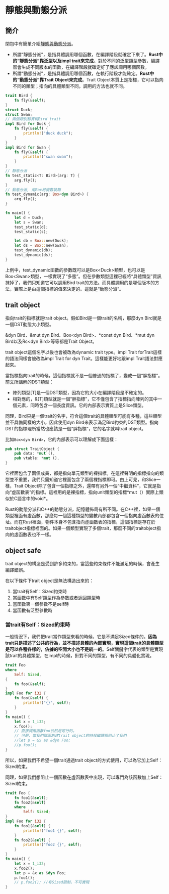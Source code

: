 # 靜態與動態分派

## 簡介

閉包中有簡單介紹[靜態與動態分派](closure.md#jing-tai-yu-dong-tai-fen-pai)。

* 所謂“靜態分派”，是指具體調用哪個函數，在編譯階段就確定下來了。**Rust中的“靜態分派”靠泛型以及impl trait來完成**。對於不同的泛型類型參數，編譯器會生成不同版本的函數，在編譯階段就確定好了應該調用哪個函數。
* 所謂“動態分派”，是指具體調用哪個函數，在執行階段才能確定。**Rust中的“動態分派”靠Trait Object來完成**。Trait Object本質上是指標，它可以指向不同的類型；指向的具體類型不同，調用的方法也就不同。

```rust
trait Bird {
    fn fly(&self);
}
struct Duck;
struct Swan;
// 兩個類別都實現Bird trait
impl Bird for Duck {
    fn fly(&self) {
        println!("duck duck");
    }
}
impl Bird for Swan {
    fn fly(&self) {
        println!("swan swan");
    }
}
// 靜態分派
fn test_static<T: Bird>(arg: T) {
    arg.fly();
}
// 動態分派, 用Box將變數裝箱
fn test_dynamic(arg: Box<dyn Bird>) {
    arg.fly();
}

fn main() {
    let d = Duck;
    let s = Swan;
    test_static(d);
    test_static(s);

    let db = Box::new(Duck);
    let ds = Box::new(Swan);
    test_dynamic(db);
    test_dynamic(ds);
}
```

上例中，test\_dynamic函數的參數既可以是Box&lt;Duck&gt;類型，也可以是Box&lt;Swan&gt;類型，一樣實現了“多態”。但在參數類型這裡已經將“具體類型”資訊抹掉了，我們只知道它可以調用Bird trait的方法。而具體調用的是哪個版本的方法，實際上是由這個指標的值來決定的。這就是“動態分派”。

## trait object

指向trait的指標就是trait object。假如Bird是一個trait的名稱，那麼dyn Bird就是一個DST動態大小類型。

&dyn Bird、&mut dyn Bird、Box&lt;dyn Bird&gt;、\*const dyn Bird、\*mut dyn Bird以及Rc&lt;dyn Bird&gt;等等都是Trait Object。

trait object這個名字以後也會被改為dynamic trait type。impl Trait forTrait這樣的語法同樣會被改為impl Trait for dyn Trait。這樣能更好地跟impl Trait語法對應起來。

當指標指向trait的時候，這個指標就不是一個普通的指標了，變成一個“胖指標”。前文所講解的DST類型：

* 陣列類型\[T\]是一個DST類型，因為它的大小在編譯階段是不確定的。
* 相對應的，&\[T\]類型就是一個“胖指標”，它不僅包含了指標指向陣列的其中一個元素，同時包含一個長度資訊。它的內部表示實質上是Slice類型。

同理，Bird只是一個trait的名字，符合這個trait的具體類型可能有多種，這些類型並不具備同樣的大小，因此使用dyn Bird來表示滿足Bird約束的DST類型。指向DST的指標理所當然也應該是一個“胖指標”，它的名字就叫trait object。

比如`Box<dyn Bird>`，它的內部表示可以理解成下面這樣：

```rust
pub struct TraitObject {
    pub data: *mut (),
    pub vtable: *mut (),
}
```

它裡面包含了兩個成員，都是指向單元類型的裸指標。在這裡聲明的指標指向的類型並不重要，我們只需知道它裡面包含了兩個裸指標即可。由上可見，和Slice一樣，Trait Object除了包含一個指標之外，還帶有另外一個“中繼資料”，它就是指向“虛函數表”的指標。這裡用的是裸指標，指向unit類型的指標\*mut（）實際上類似於C語言中的void\*。

Rust的動態分派和C++的動態分派，記憶體佈局有所不同。在C++裡，如果一個類型裡面有虛函數，那麼每一個這種類型的變數內部都包含一個指向虛函數表的位址。而在Rust裡面，物件本身不包含指向虛函數表的指標，這個指標是存在於traitobject指標裡面的。如果一個類型實現了多個trait，那麼不同的traitobject指向的虛函數表也不一樣。

## object safe

trait object的構造是受到許多約束的，當這些約束條件不能滿足的時候，會產生編譯錯誤。

在以下條件下trait object是無法構造出來的：

1. 當trait有Self：Sized約束時
2. 當函數中有Self類型作為參數或者返回類型時
3. 當函數第一個參數不是self時
4. 當函數有泛型參數時

### 當trait有Self：Sized約束時

一般情況下，我們把trait當作類型來看的時候，它是不滿足Sized條件的。**因為trait只是描述了公共的行為，並不描述具體的內部實現，實現這個trait的具體類型是可以各種各樣的，佔據的空間大小也不是統一的**。Self關鍵字代表的類型是實現該trait的具體類型，在impl的時候，針對不同的類型，有不同的具體化實現。

```rust
trait Foo
where
    Self: Sized,
{
    fn foo(&self);
}
impl Foo for i32 {
    fn foo(&self) {
        println!("{}", self);
    }
}
fn main() {
    let x = 1_i32;
    x.foo();
    // 直接調用函數foo依然是可行的。
    // 可是，當我們試圖創建trait object的時候編譯器阻止了我們
    //let p = &x as &dyn Foo;
    //p.foo();
}
```

所以，如果我們不希望一個trait通過trait object的方式使用，可以為它加上Self：Sized約束。

同理，如果我們想阻止一個函數在虛函數表中出現，可以專門為該函數加上Self：Sized約束。

```rust
trait Foo {
    fn foo1(&self);
    fn foo2(&self)
    where
        Self: Sized;
}
impl Foo for i32 {
    fn foo1(&self) {
        println!("foo1 {}", self);
    }
    fn foo2(&self) {
        println!("foo2 {}", self);
    }
}
fn main() {
    let x = 1_i32;
    x.foo2();
    let p = &x as &dyn Foo;
    p.foo1();
    // p.foo2(); //有Sized限制，不可實現
}
```





